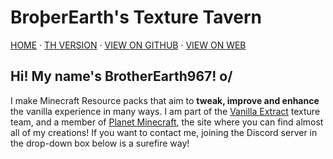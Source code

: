 # BroþerEarth's Texture Tavern
[HOME](index.html) · [TH VERSION](https://brotherearth967.github.io/texture-tavern-th.html) · [VIEW ON GITHUB](https://github.com/BrotherEarth967/BrotherEarth967.github.io/blob/main/texture-tavern.md.md) · [VIEW ON WEB](https://BrotherEarth967.github.io/texture-tavern.html)
## Hi! My name's BrotherEarth967! o/
I make Minecraft Resource packs that aim to **tweak, improve and enhance** the vanilla experience in many ways. I am part of the [Vanilla Extract](https://vanilla-extract.tk) texture team, and a member of [Planet Minecraft](https://www.planetminecraft.com/member/brotherearth967_-ve/), the site where you can find almost all of my creations!
If you want to contact me, joining the Discord server in the drop-down box below is a surefire way!
